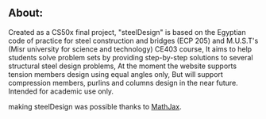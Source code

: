 ## About:
Created as a CS50x final project, "steelDesign" is based on the Egyptian code of practice for steel construction and bridges (ECP 205) and M.U.S.T's (Misr university for science and technology) CE403 course, It aims to help students solve problem sets by providing step-by-step solutions to several structural steel design problems, At the moment the website supports tension members design using equal angles only, But will support compression members, purlins and columns design in the near future. Intended for academic use only.

making steelDesign was possible thanks to [MathJax](https://www.mathjax.org/). 
